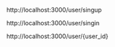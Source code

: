 http://localhost:3000/user/singup

http://localhost:3000/user/singin

http://localhost:3000/user/{user_id}
